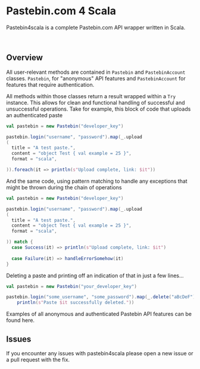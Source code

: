 Pastebin.com 4 Scala
===
Pastebin4scala is a complete Pastebin.com API wrapper written in Scala.

<br>

Overview
-------
All user-relevant methods are contained in `Pastebin` and `PastebinAccount` classes. `Pastebin`, for "anonymous" API features and `PastebinAccount` for features that require authentication.

All methods within those classes return a result wrapped within a `Try` instance. This allows for clean and functional handling of successful and unsuccessful operations. Take for example, this block of code that uploads an authenticated paste

```scala
val pastebin = new Pastebin("developer_key")

pastebin.login("username", "password").map(_.upload
(
  title = "A test paste.",
  content = "object Test { val example = 25 }",
  format = "scala",

)).foreach(it => println(s"Upload complete, link: $it"))
```

And the same code, using pattern matching to handle any exceptions that might be thrown during the chain of operations

```scala
val pastebin = new Pastebin("developer_key")

pastebin.login("username", "password").map(_.upload
(
  title = "A test paste.",
  content = "object Test { val example = 25 }",
  format = "scala",

)) match {
  case Success(it) => println(s"Upload complete, link: $it")
  
  case Failure(it) => handleErrorSomehow(it)
}
```

Deleting a paste and printing off an indication of that in just a few lines...

```scala
val pastebin = new Pastebin("your_developer_key")

pastebin.login("some_username", "some_password").map(_.delete("aBcDeF")).foreach(it =>
    println(s"Paste $it successfully deleted."))
```

Examples of all anonymous and authenticated Pastebin API features can be found here.


Issues
-------
 If you encounter any issues with pastebin4scala please open a new issue or a pull request with the fix.
